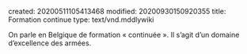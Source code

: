 created: 20200511105413468
modified: 20200930150920355
title: Formation continue
type: text/vnd.mddlywiki

On parle en Belgique de formation « continuée ». Il s’agit d’un domaine d’excellence des armées.
